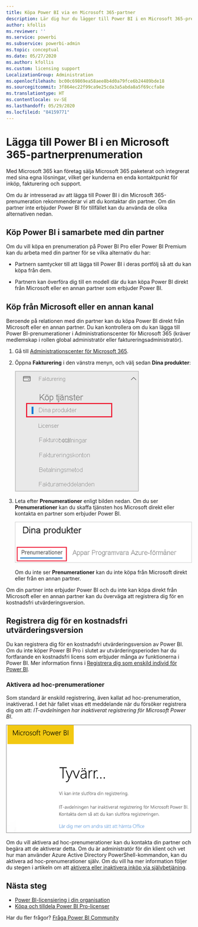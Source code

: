 ```yaml
---
title: Köpa Power BI via en Microsoft 365-partner
description: Lär dig hur du lägger till Power BI i en Microsoft 365-prenumeration som har köpts via en partner. Den syndikerade modellen är en inköpsmodell som används av Microsoft 365.
author: kfollis
ms.reviewer: ''
ms.service: powerbi
ms.subservice: powerbi-admin
ms.topic: conceptual
ms.date: 05/27/2020
ms.author: kfollis
ms.custom: licensing support
LocalizationGroup: Administration
ms.openlocfilehash: bc00c69869ea58aee8b4d0a79fce6b24489bde18
ms.sourcegitcommit: 3f864ec22f99ca9e25cda3a5abda8a5f69ccfa8e
ms.translationtype: HT
ms.contentlocale: sv-SE
ms.lasthandoff: 05/29/2020
ms.locfileid: "84159771"
---
```

# <a name="add-power-bi-to-a-microsoft-365-partner-subscription"></a>Lägga till Power BI i en Microsoft 365-partnerprenumeration

Med Microsoft 365 kan företag sälja Microsoft 365 paketerat och integrerat med sina egna lösningar, vilket ger kunderna en enda kontaktpunkt för inköp, fakturering och support.

Om du är intresserad av att lägga till Power BI i din Microsoft 365-prenumeration rekommenderar vi att du kontaktar din partner. Om din partner inte erbjuder Power BI för tillfället kan du använda de olika alternativen nedan.

## <a name="work-with-your-partner-to-purchase-power-bi"></a>Köp Power BI i samarbete med din partner

Om du vill köpa en prenumeration på Power BI Pro eller Power BI Premium kan du arbeta med din partner för se vilka alternativ du har:

* Partnern samtycker till att lägga till Power BI i deras portfölj så att du kan köpa från dem.

* Partnern kan överföra dig till en modell där du kan köpa Power BI direkt från Microsoft eller en annan partner som erbjuder Power BI.

## <a name="purchase-from-microsoft-or-another-channel"></a>Köp från Microsoft eller en annan kanal

Beroende på relationen med din partner kan du köpa Power BI direkt från Microsoft eller en annan partner. Du kan kontrollera om du kan lägga till Power BI-prenumerationer i Administrationscenter för Microsoft 365 (kräver medlemskap i rollen global administratör eller faktureringsadministratör).

1. Gå till [Administrationscenter för Microsoft 365](https://admin.microsoft.com/AdminPortal/Home#/homepage).

1. Öppna **Fakturering** i den vänstra menyn, och välj sedan **Dina produkter**:

   ![Faktureringsmenyn i Administrationscenter för Microsoft 365](media/service-admin-syndication-partner/365-my-products.png)

 1. Leta efter **Prenumerationer** enligt bilden nedan. Om du ser **Prenumerationer** kan du skaffa tjänsten hos Microsoft direkt eller kontakta en partner som erbjuder Power BI.

    ![Dina produkter med prenumerationer](media\service-admin-syndication-partner\365-subscriptions.png)

    Om du inte ser **Prenumerationer** kan du inte köpa från Microsoft direkt eller från en annan partner.

Om din partner inte erbjuder Power BI och du inte kan köpa direkt från Microsoft eller en annan partner kan du överväga att registrera dig för en kostnadsfri utvärderingsversion.

## <a name="sign-up-for-a-free-trial"></a>Registrera dig för en kostnadsfri utvärderingsversion

Du kan registrera dig för en kostnadsfri utvärderingsversion av Power BI. Om du inte köper Power BI Pro i slutet av utvärderingsperioden har du fortfarande en kostnadsfri licens som erbjuder många av funktionerna i Power BI. Mer information finns i [Registrera dig som enskild individ för Power BI](../fundamentals/service-self-service-signup-for-power-bi.md).

### <a name="enable-ad-hoc-subscriptions"></a>Aktivera ad hoc-prenumerationer

Som standard är enskild registrering, även kallat ad hoc-prenumeration, inaktiverad. I det här fallet visas ett meddelande när du försöker registrera dig om att: *IT-avdelningen har inaktiverat registrering för Microsoft Power BI*.

![Vi beklagar-bild](media/service-admin-syndication-partner/sorry.png)

Om du vill aktivera ad hoc-prenumerationer kan du kontakta din partner och begära att de aktiverar detta. Om du är administratör för din klient och vet hur man använder Azure Active Directory PowerShell-kommandon, kan du aktivera ad hoc-prenumerationer själv. Om du vill ha mer information följer du stegen i artikeln om att [aktivera eller inaktivera inköp via självbetjäning](service-admin-disable-self-service.md).

## <a name="next-steps"></a>Nästa steg

* [Power BI-licensiering i din organisation](service-admin-licensing-organization.md)
* [Köpa och tilldela Power BI Pro-licenser](service-admin-purchasing-power-bi-pro.md)

Har du fler frågor? [Fråga Power BI Community](https://community.powerbi.com/)